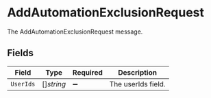 # AddAutomationExclusionRequest

The AddAutomationExclusionRequest message.


## Fields

| Field              | Type               | Required           | Description        |
| ------------------ | ------------------ | ------------------ | ------------------ |
| `UserIds`          | []*string*         | :heavy_minus_sign: | The userIds field. |